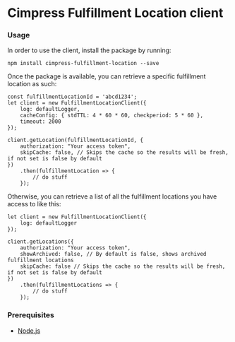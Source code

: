 # Cimpress Fulfillment Location client

### Usage
In order to use the client, install the package by running:
```
npm install cimpress-fulfillment-location --save
```

Once the package is available, you can retrieve a specific fulfillment location as such:
```
const fulfillmentLocationId = 'abcd1234';
let client = new FulfillmentLocationClient({
    log: defaultLogger,
    cacheConfig: { stdTTL: 4 * 60 * 60, checkperiod: 5 * 60 },
    timeout: 2000
});

client.getLocation(fulfillmentLocationId, {
    authorization: "Your access token",
    skipCache: false, // Skips the cache so the results will be fresh, if not set is false by default
})
    .then(fulfillmentLocation => {
        // do stuff
    });
```

Otherwise, you can retrieve a list of all the fulfillment locations you have access to like this:
```
let client = new FulfillmentLocationClient({
    log: defaultLogger
});

client.getLocations({
    authorization: "Your access token",
    showArchived: false, // By default is false, shows archived fulfillment locations
    skipCache: false // Skips the cache so the results will be fresh, if not set is false by default
})
    .then(fulfillmentLocations => {
        // do stuff
    });

```

### Prerequisites
* [Node.js](https://nodejs.org/en/)
